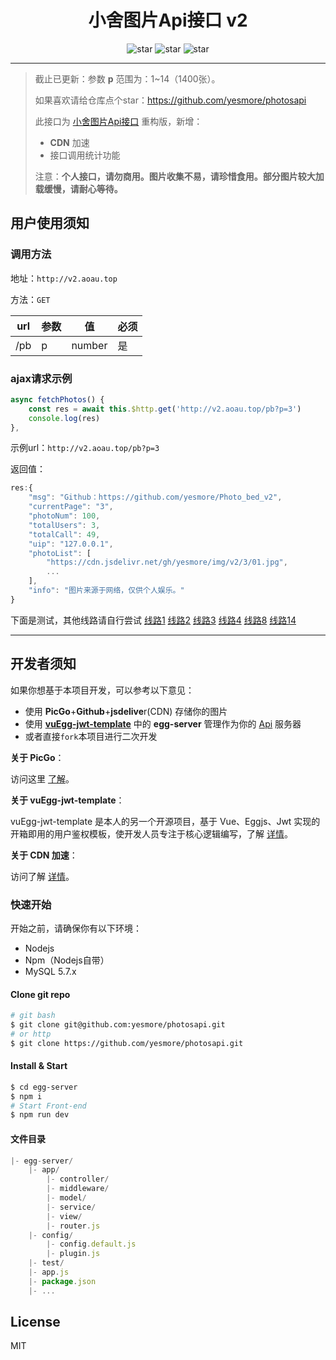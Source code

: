 <div align=center>
    <h1>小舍图片Api接口 v2</h1>
    <img src="https://img.shields.io/github/stars/yesmore/photosapi.svg" alt="star"/>
    <img src="https://img.shields.io/github/package-json/v/yesmore/photosapi" alt="star"/>
     <img src="https://img.shields.io/github/license/yesmore/photosapi" alt="star"/>
</div>


---



>截止已更新：参数 **p** 范围为：1~14（1400张）。
>
>
>
>如果喜欢请给仓库点个star：https://github.com/yesmore/photosapi
>
>此接口为 [小舍图片Api接口](https://github.com/yesmore/photosapi/tree/main) 重构版，新增：
>
>- **CDN** 加速
>- 接口调用统计功能
>
>注意：**个人接口，请勿商用。图片收集不易，请珍惜食用。部分图片较大加载缓慢，请耐心等待。**



## 用户使用须知

### 调用方法

地址：`http://v2.aoau.top`

方法：`GET`

| url  | 参数 | 值     | 必须 |
| ---- | ---- | ------ | ---- |
| /pb  | p    | number | 是   |


### ajax请求示例

```js
async fetchPhotos() {
    const res = await this.$http.get('http://v2.aoau.top/pb?p=3')
    console.log(res)
},
```

示例url：`http://v2.aoau.top/pb?p=3`

返回值：

```js
res:{
	"msg": "Github：https://github.com/yesmore/Photo_bed_v2",
	"currentPage": "3",
	"photoNum": 100,
	"totalUsers": 3,
	"totalCall": 49,
	"uip": "127.0.0.1",
	"photoList": [
		"https://cdn.jsdelivr.net/gh/yesmore/img/v2/3/01.jpg",
		...
	],
	"info": "图片来源于网络，仅供个人娱乐。"
}


```

下面是测试，其他线路请自行尝试
[线路1](https://cdn.jsdelivr.net/gh/yesmore/img/v2/1/01.jpg)
[线路2](https://cdn.jsdelivr.net/gh/yesmore/img/v2/2/01.jpg)
[线路3](https://cdn.jsdelivr.net/gh/yesmore/img/v2/3/01.jpg)
[线路4](https://cdn.jsdelivr.net/gh/yesmore/img/v2/4/01.jpg)
[线路8](https://cdn.jsdelivr.net/gh/yesmore/img/v2/8/01.jpg)
[线路14](https://cdn.jsdelivr.net/gh/yesmore/img/v2/14/01.jpg)

---

## 开发者须知

如果你想基于本项目开发，可以参考以下意见：

- 使用 **PicGo**+**Github**+**jsdelive**r(CDN) 存储你的图片
- 使用 **[vuEgg-jwt-template](https://github.com/yesmore/vue-egg-jwt-template)** 中的 **egg-server** 管理作为你的 <u>Api</u> 服务器
- 或者直接`fork`本项目进行二次开发

**关于 PicGo**：

访问这里 [了解]()。

**关于 vuEgg-jwt-template**：

vuEgg-jwt-template 是本人的另一个开源项目，基于 Vue、Eggjs、Jwt 实现的开箱即用的用户鉴权模板，使开发人员专注于核心逻辑编写，了解 [详情](https://github.com/yesmore/vue-egg-jwt-template)。

**关于 CDN 加速**：

访问了解 [详情](https://www.jsdelivr.com/?docs=gh)。

### 快速开始

开始之前，请确保你有以下环境：

- Nodejs
- Npm（Nodejs自带）
- MySQL 5.7.x

#### Clone git repo

```bash
# git bash
$ git clone git@github.com:yesmore/photosapi.git
# or http
$ git clone https://github.com/yesmore/photosapi.git
```

#### Install & Start

```bash
$ cd egg-server
$ npm i
# Start Front-end
$ npm run dev
```

#### 文件目录

```js
|- egg-server/
	|- app/
		|- controller/
		|- middleware/
		|- model/
		|- service/
		|- view/
		|- router.js
	|- config/
		|- config.default.js
		|- plugin.js
	|- test/
	|- app.js
	|- package.json
	|- ...
```



## License

MIT
